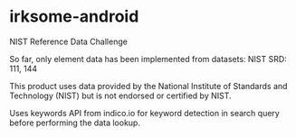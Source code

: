 # irksome-android
NIST Reference Data Challenge

So far, only element data has been implemented from datasets: NIST SRD: 111, 144

This product uses data provided by the National Institute of Standards and Technology (NIST) but is not endorsed or certified by NIST.

Uses keywords API from indico.io for keyword detection in search query before performing the data lookup.
